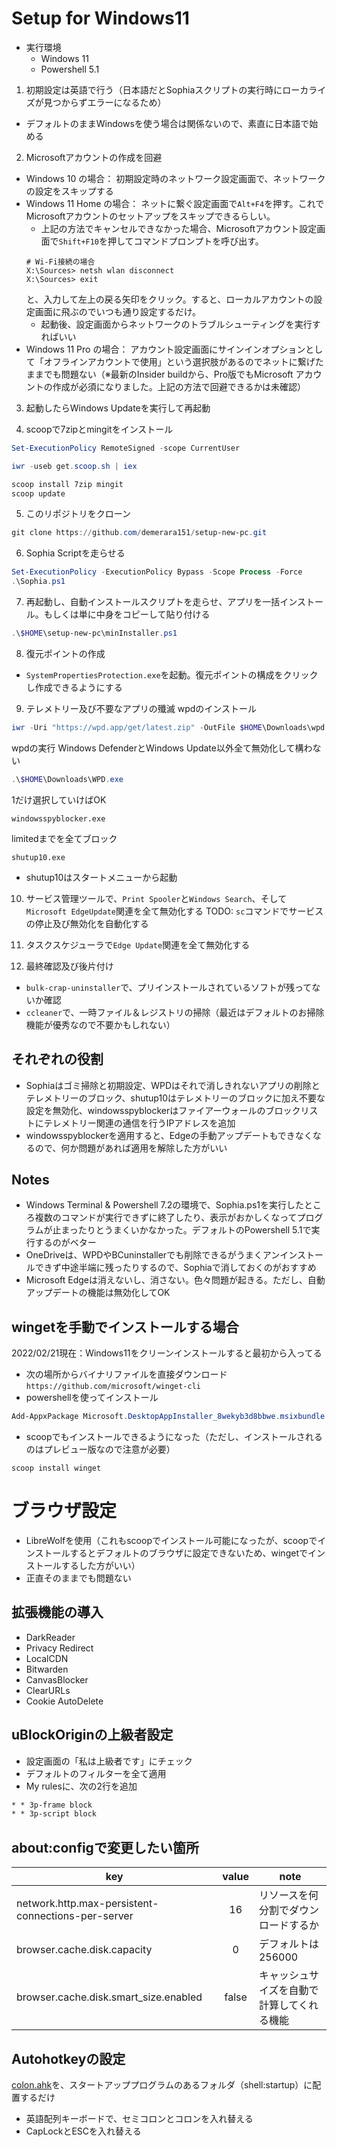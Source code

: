 # Setup for Windows11
* 実行環境
  * Windows 11
  * Powershell 5.1

1. 初期設定は英語で行う（日本語だとSophiaスクリプトの実行時にローカライズが見つからずエラーになるため）
* デフォルトのままWindowsを使う場合は関係ないので、素直に日本語で始める

2. Microsoftアカウントの作成を回避
* Windows 10 の場合： 初期設定時のネットワーク設定画面で、ネットワークの設定をスキップする
* Windows 11 Home の場合： ネットに繋ぐ設定画面で`Alt+F4`を押す。これでMicrosoftアカウントのセットアップをスキップできるらしい。
    * 上記の方法でキャンセルできなかった場合、Microsoftアカウント設定画面で`Shift+F10`を押してコマンドプロンプトを呼び出す。
    ```CMD
    # Wi-Fi接続の場合
    X:\Sources> netsh wlan disconnect
    X:\Sources> exit
    ```
    と、入力して左上の戻る矢印をクリック。すると、ローカルアカウントの設定画面に飛ぶのでいつも通り設定するだけ。
    * 起動後、設定画面からネットワークのトラブルシューティングを実行すればいい
* Windows 11 Pro の場合： アカウント設定画面にサインインオプションとして「オフラインアカウントで使用」という選択肢があるのでネットに繋げたままでも問題ない（※最新のInsider buildから、Pro版でもMicrosoft アカウントの作成が必須になりました。上記の方法で回避できるかは未確認）

3. 起動したらWindows Updateを実行して再起動

4. scoopで7zipとmingitをインストール
```powershell
Set-ExecutionPolicy RemoteSigned -scope CurrentUser

iwr -useb get.scoop.sh | iex

scoop install 7zip mingit
scoop update
```

5. このリポジトリをクローン

```powershell
git clone https://github.com/demerara151/setup-new-pc.git
```

6. Sophia Scriptを走らせる
```powershell
Set-ExecutionPolicy -ExecutionPolicy Bypass -Scope Process -Force
.\Sophia.ps1
```

7. 再起動し、自動インストールスクリプトを走らせ、アプリを一括インストール。もしくは単に中身をコピーして貼り付ける
```powershell
.\$HOME\setup-new-pc\minInstaller.ps1
```

8. 復元ポイントの作成
* `SystemPropertiesProtection.exe`を起動。復元ポイントの構成をクリックし作成できるようにする

9. テレメトリー及び不要なアプリの殲滅
wpdのインストール
```powershell
iwr -Uri "https://wpd.app/get/latest.zip" -OutFile $HOME\Downloads\wpd.zip | Set-Location $HOME\Downloads; 7z x wpd.zip
```

wpdの実行
Windows DefenderとWindows Update以外全て無効化して構わない
```powershell
.\$HOME\Downloads\WPD.exe
```

1だけ選択していけばOK
```
windowsspyblocker.exe
```

limitedまでを全てブロック
```
shutup10.exe
```
* shutup10はスタートメニューから起動

10. サービス管理ツールで、`Print Spooler`と`Windows Search`、そして`Microsoft EdgeUpdate`関連を全て無効化する
TODO: `sc`コマンドでサービスの停止及び無効化を自動化する

11. タスクスケジューラで`Edge Update`関連を全て無効化する

12. 最終確認及び後片付け
* `bulk-crap-uninstaller`で、プリインストールされているソフトが残ってないか確認
* `ccleaner`で、一時ファイル＆レジストリの掃除（最近はデフォルトのお掃除機能が優秀なので不要かもしれない）

## それぞれの役割
* Sophiaはゴミ掃除と初期設定、WPDはそれで消しきれないアプリの削除とテレメトリーのブロック、shutup10はテレメトリーのブロックに加え不要な設定を無効化、windowsspyblockerはファイアーウォールのブロックリストにテレメトリー関連の通信を行うIPアドレスを追加
* windowsspyblockerを適用すると、Edgeの手動アップデートもできなくなるので、何か問題があれば適用を解除した方がいい

## Notes
* Windows Terminal & Powershell 7.2の環境で、Sophia.ps1を実行したところ複数のコマンドが実行できずに終了したり、表示がおかしくなってプログラムが止まったりとうまくいかなかった。デフォルトのPowershell 5.1で実行するのがベター
* OneDriveは、WPDやBCuninstallerでも削除できるがうまくアンインストールできず中途半端に残ったりするので、Sophiaで消しておくのがおすすめ
* Microsoft Edgeは消えないし、消さない。色々問題が起きる。ただし、自動アップデートの機能は無効化してOK

## wingetを手動でインストールする場合
2022/02/21現在：Windows11をクリーンインストールすると最初から入ってる
* 次の場所からバイナリファイルを直接ダウンロード
`https://github.com/microsoft/winget-cli`
* powershellを使ってインストール
```powershell
Add-AppxPackage Microsoft.DesktopAppInstaller_8wekyb3d8bbwe.msixbundle
```
* scoopでもインストールできるようになった（ただし、インストールされるのはプレビュー版なので注意が必要）
```
scoop install winget
```

# ブラウザ設定
* LibreWolfを使用（これもscoopでインストール可能になったが、scoopでインストールするとデフォルトのブラウザに設定できないため、wingetでインストールするした方がいい）
* 正直そのままでも問題ない

## 拡張機能の導入
* DarkReader
* Privacy Redirect
* LocalCDN
* Bitwarden
* CanvasBlocker
* ClearURLs
* Cookie AutoDelete

## uBlockOriginの上級者設定
* 設定画面の「私は上級者です」にチェック
* デフォルトのフィルターを全て適用
* My rulesに、次の2行を追加
```txt
* * 3p-frame block
* * 3p-script block
```

## about:configで変更したい箇所

| key                                                | value | note                                       |
| -------------------------------------------------- | :---: | ------------------------------------------ |
| network.http.max-persistent-connections-per-server |  16   | リソースを何分割でダウンロードするか       |
| browser.cache.disk.capacity                        |   0   | デフォルトは256000                         |
| browser.cache.disk.smart_size.enabled              | false | キャッシュサイズを自動で計算してくれる機能 |

## Autohotkeyの設定
[colon.ahk](autohotkey/colon.ahk)を、スタートアッププログラムのあるフォルダ（shell:startup）に配置するだけ
* 英語配列キーボードで、セミコロンとコロンを入れ替える
* CapLockとESCを入れ替える
